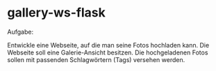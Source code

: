 # gallery-ws-flask

Aufgabe:

Entwickle eine Webseite, auf die man seine Fotos hochladen kann.
Die Webseite soll eine Galerie-Ansicht besitzen. Die hochgeladenen Fotos
sollen mit passenden Schlagwörtern (Tags) versehen werden.

